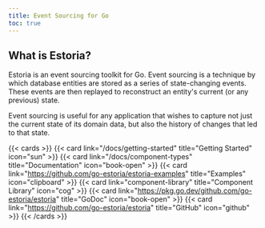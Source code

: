 ```yaml
---
title: Event Sourcing for Go
toc: true
---
```


## What is Estoria?

Estoria is an event sourcing toolkit for Go. Event sourcing is a technique by which database entities are stored as a series of state-changing events. These events are then replayed to reconstruct an entity's current (or any previous) state.

Event sourcing is useful for any application that wishes to capture not just the current state of its domain data, but also the history of changes that led to that state.

{{< cards >}}
  {{< card link="/docs/getting-started" title="Getting Started" icon="sun" >}}
  {{< card link="/docs/component-types" title="Documentation" icon="book-open" >}}
  {{< card link="https://github.com/go-estoria/estoria-examples" title="Examples" icon="clipboard" >}}
  {{< card link="component-library" title="Component Library" icon="cog" >}}
  {{< card link="https://pkg.go.dev/github.com/go-estoria/estoria" title="GoDoc" icon="book-open" >}}
  {{< card link="https://github.com/go-estoria/estoria" title="GitHub" icon="github" >}}
{{< /cards >}}
